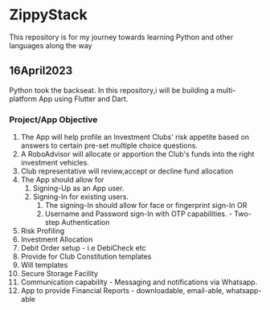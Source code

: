 # ZippyStack

This repository is for my journey towards learning Python and other languages along the way

## 16April2023

Python took the backseat. In this repository,i will be building a multi-platform App using Flutter and Dart.

### Project/App Objective

1. The App will help profile an Investment Clubs' risk appetite based on answers to certain pre-set multiple choice questions.
2. A RoboAdvisor will allocate or apportion the Club's funds into the right investment vehicles.
3. Club representative will review,accept or decline fund allocation
4. The App should allow for
   1. Signing-Up as an App user.
   2. Signing-In for existing users.
      1. The signing-In should allow for face or fingerprint sign-In OR
      2. Username and Password sign-In with OTP capabilities. - Two-step Authentication
5. Risk Profiling
6. Investment Allocation
7. Debit Order setup - i.e DebiCheck etc
8. Provide for Club Constitution templates
9. Will templates
10. Secure Storage Facility
11. Communication capability - Messaging and notifications via Whatsapp.
12. App to provide Financial Reports - downloadable, email-able, whatsapp-able
